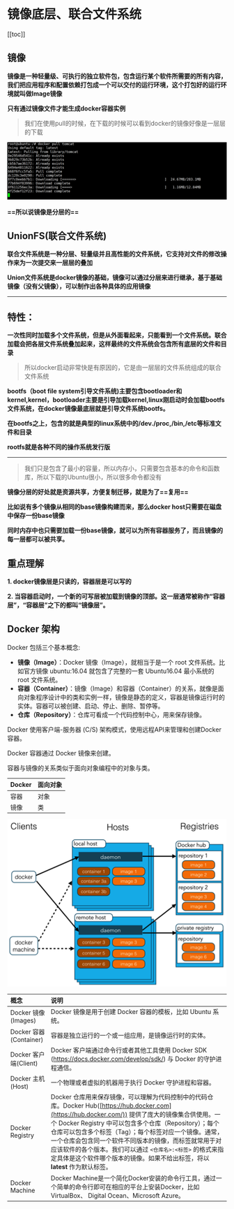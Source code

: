 # 镜像底层、联合文件系统

[[toc]]

## 镜像

**镜像是一种轻量级、可执行的独立软件包，包含运行某个软件所需要的所有内容，我们把应用程序和配置依赖打包成一个可以交付的运行环境，这个打包好的运行环境就叫做Image镜像**

**只有通过镜像文件才能生成docker容器实例**

> 我们在使用pull的时候，在下载的时候可以看到docker的镜像好像是一层层的下载

![image-20220509215720680](./images/YbVFK5hG9pImyH3.png)

**==所以说镜像是分层的==**



## UnionFS(联合文件系统)

**联合文件系统是一种分层、轻量级并且高性能的文件系统，它支持对文件的修改操作来为一次提交来一层层的叠加** 

**Union文件系统是docker镜像的基础，镜像可以通过分层来进行继承，基于基础镜像（没有父镜像），可以制作出各种具体的应用镜像**

----

## **特性：**

**一次性同时加载多个文件系统，但是从外面看起来，只能看到一个文件系统。联合加载会把各层文件系统叠加起来，这样最终的文件系统会包含所有底层的文件和目录**

> 所以docker启动非常快是有原因的，它是由一层层的文件系统组成的联合文件系统

**bootfs（boot file system引导文件系统)主要包含bootloader和kernel,kernel，bootloader主要是引导加载kernel,linux刚启动时会加载bootfs文件系统，在docker镜像最底层就是引导文件系统bootfs。**

**在bootfs之上，包含的就是典型的linux系统中的/dev./proc,/bin,/etc等标准文件和目录**

**rootfs就是各种不同的操作系统发行版**

---

> 我们只是包含了最小的容量，所以内存小，只需要包含基本的命令和函数库，所以下载的Ubuntu很小，所以很多命令都没有

**镜像分层的好处就是资源共享，方便复制迁移，就是为了==复用==**

**比如说有多个镜像从相同的base镜像构建而来，那么docker host只需要在磁盘中保存一份base镜像**

**同时内存中也只需要加载一份base镜像，就可以为所有容器服务了，而且镜像的每一层都可以被共享。**



## 重点理解

**1. docker镜像层是只读的，容器层是可以写的**

**2. 当容器启动时，一个新的可写层被加载到镜像的顶部。这一层通常被称作“容器层”，“容器层”之下的都叫“镜像层”。**



## Docker 架构

Docker 包括三个基本概念:

- **镜像（Image）**：Docker 镜像（Image），就相当于是一个 root 文件系统。比如官方镜像 ubuntu:16.04 就包含了完整的一套 Ubuntu16.04 最小系统的 root 文件系统。
- **容器（Container）**：镜像（Image）和容器（Container）的关系，就像是面向对象程序设计中的类和实例一样，镜像是静态的定义，容器是镜像运行时的实体。容器可以被创建、启动、停止、删除、暂停等。
- **仓库（Repository）**：仓库可看成一个代码控制中心，用来保存镜像。

Docker 使用客户端-服务器 (C/S) 架构模式，使用远程API来管理和创建Docker容器。

Docker 容器通过 Docker 镜像来创建。

容器与镜像的关系类似于面向对象编程中的对象与类。

| Docker | 面向对象 |
| :----- | :------- |
| 容器   | 对象     |
| 镜像   | 类       |

![img](./images/Exyomt4GJgAre3k.png)

| 概念                   | 说明                                                         |
| :--------------------- | :----------------------------------------------------------- |
| Docker 镜像(Images)    | Docker 镜像是用于创建 Docker 容器的模板，比如 Ubuntu 系统。  |
| Docker 容器(Container) | 容器是独立运行的一个或一组应用，是镜像运行时的实体。         |
| Docker 客户端(Client)  | Docker 客户端通过命令行或者其他工具使用 Docker SDK (https://docs.docker.com/develop/sdk/) 与 Docker 的守护进程通信。 |
| Docker 主机(Host)      | 一个物理或者虚拟的机器用于执行 Docker 守护进程和容器。       |
| Docker Registry        | Docker 仓库用来保存镜像，可以理解为代码控制中的代码仓库。Docker Hub([https://hub.docker.com](https://hub.docker.com/)) 提供了庞大的镜像集合供使用。一个 Docker Registry 中可以包含多个仓库（Repository）；每个仓库可以包含多个标签（Tag）；每个标签对应一个镜像。通常，一个仓库会包含同一个软件不同版本的镜像，而标签就常用于对应该软件的各个版本。我们可以通过 `<仓库名>:<标签>` 的格式来指定具体是这个软件哪个版本的镜像。如果不给出标签，将以 **latest** 作为默认标签。 |
| Docker Machine         | Docker Machine是一个简化Docker安装的命令行工具，通过一个简单的命令行即可在相应的平台上安装Docker，比如VirtualBox、 Digital Ocean、Microsoft Azure。 |

